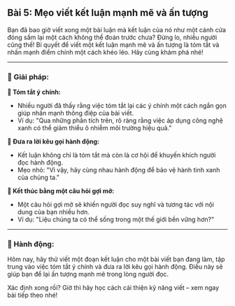 ## Bài 5: Mẹo viết kết luận mạnh mẽ và ấn tượng

Bạn đã bao giờ viết xong một bài luận mà kết luận của nó như một cánh cửa đóng sầm lại một cách không thể đoán trước chưa? Đừng lo, nhiều người cũng thế! Bí quyết để viết một kết luận mạnh mẽ và ấn tượng là tóm tắt và nhấn mạnh điểm chính một cách khéo léo. Hãy cùng khám phá nhé!

---

### 📌 Giải pháp:

**🔹 Tóm tắt ý chính:**

- Nhiều người đã thấy rằng việc tóm tắt lại các ý chính một cách ngắn gọn giúp nhấn mạnh thông điệp của bài viết.  
- Ví dụ: "Qua những phân tích trên, rõ ràng rằng việc áp dụng công nghệ xanh có thể giảm thiểu ô nhiễm môi trường hiệu quả."

**🔹 Đưa ra lời kêu gọi hành động:**

- Kết luận không chỉ là tóm tắt mà còn là cơ hội để khuyến khích người đọc hành động.  
- Mẹo nhỏ: "Vì vậy, hãy cùng nhau hành động để bảo vệ hành tinh xanh của chúng ta."

**🔹 Kết thúc bằng một câu hỏi gợi mở:**

- Một câu hỏi gợi mở sẽ khiến người đọc suy nghĩ và tương tác với nội dung của bạn nhiều hơn.  
- Ví dụ: "Liệu chúng ta có thể sống trong một thế giới bền vững hơn?"

---

### 🚀 Hành động:

Hôm nay, hãy thử viết một đoạn kết luận cho một bài viết bạn đang làm, tập trung vào việc tóm tắt ý chính và đưa ra lời kêu gọi hành động. Điều này sẽ giúp bạn để lại ấn tượng mạnh mẽ trong lòng người đọc.

Xác định xong rồi? Giờ thì hãy học cách cải thiện kỹ năng viết – xem ngay bài tiếp theo nhé!